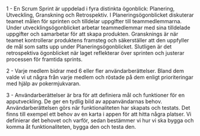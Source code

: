 1 - En Scrum Sprint är uppdelad i fyra distinkta ögonblick: Planering, Utveckling, Granskning och Retrospektiv.
I Planeringsögonblicket diskuterar teamet målen för sprinten och tilldelar uppgifter till teammedlemmarna. Under utvecklingsögonblicket arbetar teammedlemmar med sina tilldelade uppgifter och samarbetar för att skapa produkten. Gransknings är när teamet kontrollerar produktens framsteg och säkerställer att den uppfyller de mål som satts upp under Planeringsögonblicket. Slutligen är det retrospektiva ögonblicket när laget reflekterar över sprinten och justerar processen för framtida sprints.

2 - Varje medlem bidrar med 6 eller fler användarberättelser. Bland dem valde vi ut några från varje medlem och röstade på dem enligt prioriteringar med hjälp av pokermjukvaran.

3 - Användarberättelser är bra för att definiera mål och funktioner för en apputveckling. De ger en tydlig bild av appanvändarnas behov. Användarberättelsen görs när funktionaliteten har skapats och testats. Det finns till exempel ett behov av en karta i appen för att hitta några platser. Vi definierar det behovet och varför, sedan bestämmer vi hur vi ska bygga och komma åt funktionaliteten, bygga den och testa den.
